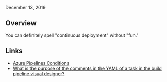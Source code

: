 December 13, 2019

## Overview

You can definitely spell "continuous deployment" without "fun."

## Links

* [Azure Pipelines Conditions](https://docs.microsoft.com/en-us/azure/devops/pipelines/process/conditions?view=azure-devops&tabs=yaml)
* [What is the purpose of the comments in the YAML of a task in the build pipeline visual designer?](https://stackoverflow.com/questions/53054048/what-is-the-purpose-of-the-comments-in-the-yaml-of-a-task-in-the-build-pipeline)
